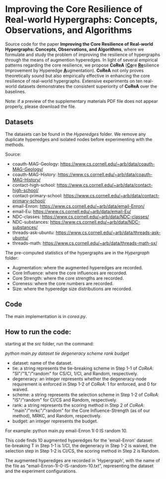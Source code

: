 # Improving the Core Resilience of Real-world Hypergraphs: Concepts, Observations, and Algorithms
Source code for the paper **Improving the Core Resilience of Real-world Hypergraphs: Concepts, Observations, and Algorithms**, where we formulate and study the problem of improving the resilience of hypergraphs through the means of augmention hyperedges.
In light of several empirical patterns regarding the core resilience, we propose **CoReA** (<ins><strong>Co</strong></ins>re <ins><strong>Re</strong></ins>silience Improvement by Hyperedge <ins><strong>A</strong></ins>ugmentation).
**CoReA** not only proves theoretically sound but also empirically effective in enhancing the core resilience of real-world hypergraphs.
Extensive experiments on ten real-world datasets demonstrates the consistent superiority of **CoReA** over the baselines.

Note: if a preview of the supplementary materials PDF file does not appear properly, please download the file.

## Datasets
The datasets can be found in the *Hyperedges* folder. 
We remove any duplicate hyperedges and isolated nodes before experimenting with the methods.

Source:
- coauth-MAG-Geology: https://www.cs.cornell.edu/~arb/data/coauth-MAG-Geology/
- coauth-MAG-History: https://www.cs.cornell.edu/~arb/data/coauth-MAG-History/
- contact-high-school: https://www.cs.cornell.edu/~arb/data/contact-high-school/
- contact-primary-school: https://www.cs.cornell.edu/~arb/data/contact-primary-school/
- email-Enron: https://www.cs.cornell.edu/~arb/data/email-Enron/
- email-Eu: https://www.cs.cornell.edu/~arb/data/email-Eu/
- NDC-classes: https://www.cs.cornell.edu/~arb/data/NDC-classes/
- NDC-substances: https://www.cs.cornell.edu/~arb/data/NDC-substances/
- threads-ask-ubuntu: https://www.cs.cornell.edu/~arb/data/threads-ask-ubuntu/
- threads-math: https://www.cs.cornell.edu/~arb/data/threads-math-sx/

The pre-computed statistics of the hypergraphs are in the *Hypergraph* folder:
- Augmentation: where the augmented hyperedges are recorded.
- Core Influence: where the core influences are recorded.
- Core Strength: where the core strengths are recorded.
- Coreness: where the core numbers are recorded.
- Size: where the hyperedge size distributions are recorded.

## Code
The main implementation is in *corea.py*.

## How to run the code:
starting at the *src* folder, run the command:

*python main.py dataset tie degeneracy scheme rank budget*
- dataset: name of the dataset.
- tie: a string represents the tie-breaking scheme in Step 1-1 of *CoReA*: "SI"/"1L"/"random" for CS/CI, 1/CI, and Random, respectively.
- degeneracy: an integer represents whether the degeneracy-node requirement is enforced in Step 1-2 of *CoReA*: 1 for enforced, and 0 for waived.
- scheme: a string represents the selection scheme in Step 1-2 of *CoReA*: "IS"/"random" for CI/CS and Random, respectively.
- rank: a string represents the scoring method in Step 2 of *CoReA*: "main"/"mrkc"/"random" for the Core Influence-Strength (as of our method), MRKC, and Random, respectively.
- budget: an integer represents the budget.

For example: python main.py email-Enron 1I 0 IS random 10.

This code finds 10 augmented hyperedges for the 'email-Enron' dataset: tie-breaking T in Step 1-1 is 1/CI, the degeneracy in Step 1-2 is waived, the selection step in Step 1-2 is CI/CS, the scoring method in Step 2 is Random.

The augmented hyperedges are recorded in 'Hypergraph', with the name of the file as "email-Enron-1I-0-IS-random-10.txt", representing the dataset and the experiment configurations.
